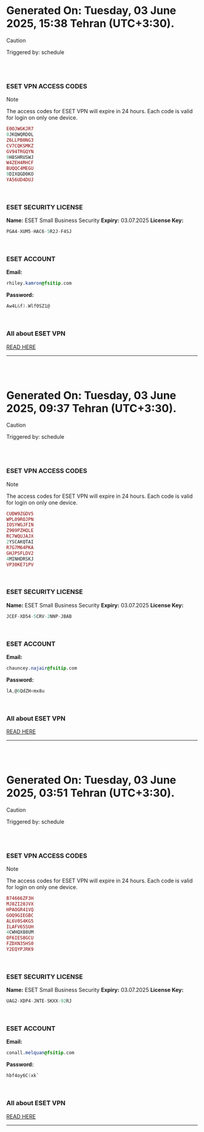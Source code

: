# Generated On: Tuesday, 03 June 2025, 15:38 Tehran (UTC+3:30).

> [!CAUTION]
> Triggered by: schedule

<br><br>

### ESET VPN ACCESS CODES

> [!NOTE]
> The access codes for ESET VPN will expire in 24 hours.
> Each code is valid for login on only one device.

```ruby
E0OJWGKJR7
0JKQWQRDOL
Z6LLPB0NG3
CV7CQKSMKZ
GV94TRGQYN
9H8SHRUSWJ
W4ZEH4RHCF
BUQQC4MEGU
9DIXQGD0KO
YA56UD4DUJ
```

<br>

### ESET SECURITY LICENSE

**Name:** ESET Small Business Security
**Expiry:** 03.07.2025
**License Key:**

```POV-Ray SDL
PGA4-XUM5-HAC6-5R2J-F4SJ
```

<br>

### ESET ACCOUNT

**Email:**

```CSS
rhiley.kamron@fsitip.com
```

**Password:**

```POV-Ray SDL
Aw4L&f).Wlf0SZ1@
```

<br>

### All about ESET VPN

[READ HERE](https://t.me/F_NiREvil/2113)

---

<br><br>

# Generated On: Tuesday, 03 June 2025, 09:37 Tehran (UTC+3:30).

> [!CAUTION]
> Triggered by: schedule

<br><br>

### ESET VPN ACCESS CODES

> [!NOTE]
> The access codes for ESET VPN will expire in 24 hours.
> Each code is valid for login on only one device.

```ruby
CUDW9ZGDV5
WPL09ROJPN
IOSYWGJFIN
Z909PZHQLE
RC7WQUJAJX
2YSCAKQTAI
R7G7M64PKA
GHJPSFLDV2
4MINHDRSKJ
VP30KE71PV
```

<br>

### ESET SECURITY LICENSE

**Name:** ESET Small Business Security
**Expiry:** 03.07.2025
**License Key:**

```POV-Ray SDL
JCEF-XD54-5CRV-2NNP-JBAB
```

<br>

### ESET ACCOUNT

**Email:**

```CSS
chauncey.najair@fsitip.com
```

**Password:**

```POV-Ray SDL
lA,@6QdZH<mx8u
```

<br>

### All about ESET VPN

[READ HERE](https://t.me/F_NiREvil/2113)

---

<br><br>

# Generated On: Tuesday, 03 June 2025, 03:51 Tehran (UTC+3:30).

> [!CAUTION]
> Triggered by: schedule

<br><br>

### ESET VPN ACCESS CODES

> [!NOTE]
> The access codes for ESET VPN will expire in 24 hours.
> Each code is valid for login on only one device.

```ruby
B74666ZF3H
MJ8ZI20JVX
HPAOGR41VQ
GOQ9GIEGBC
AL6V0S4KG5
ILAFV65SUH
4CWHQX88UM
OF6IES8GCU
FZDXN35HS0
Y2EQYPJRK9
```

<br>

### ESET SECURITY LICENSE

**Name:** ESET Small Business Security
**Expiry:** 03.07.2025
**License Key:**

```POV-Ray SDL
UAG2-XDP4-JNTE-SKXX-92RJ
```

<br>

### ESET ACCOUNT

**Email:**

```CSS
conall.melquan@fsitip.com
```

**Password:**

```POV-Ray SDL
hbf4oy6C(xk`
```

<br>

### All about ESET VPN

[READ HERE](https://t.me/F_NiREvil/2113)

---

<br><br>

